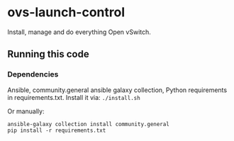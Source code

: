 # ovs-launch-control
Install, manage and do everything Open vSwitch.

## Running this code

### Dependencies
Ansible, community.general ansible galaxy collection, Python requirements in requirements.txt. Install it via:
```./install.sh```

Or manually:
```
ansible-galaxy collection install community.general
pip install -r requirements.txt
```
